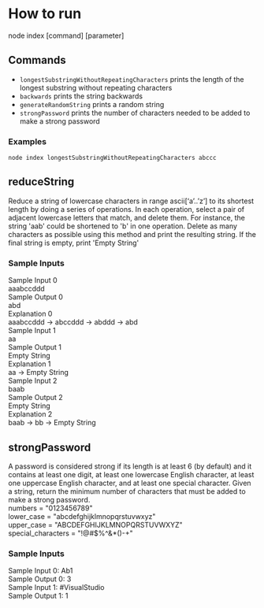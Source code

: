 # How to run
node index [command] [parameter]
## Commands
- `longestSubstringWithoutRepeatingCharacters` prints the length of the longest substring without repeating characters
- `backwards` prints the string backwards
- `generateRandomString` prints a random string
- `strongPassword` prints the number of characters needed to be added to make a strong password

### Examples  
`node index longestSubstringWithoutRepeatingCharacters abccc`


## reduceString
Reduce a string of lowercase characters in range ascii[‘a’..’z’] to its shortest length by doing a series of operations. In each operation, select a pair of adjacent lowercase letters that match, and delete them. For instance, the string 'aab' could be shortened to 'b' in one operation.
Delete as many characters as possible using this method and print the resulting string. If the final string is empty, print 'Empty String'


### Sample Inputs
Sample Input 0  
aaabccddd    
Sample Output 0  
abd    
Explanation 0  
aaabccddd → abccddd → abddd → abd    
Sample Input 1  
aa  
Sample Output 1  
Empty String  
Explanation 1  
aa → Empty String    
Sample Input 2  
baab  
Sample Output 2  
Empty String  
Explanation 2  
baab → bb → Empty String

## strongPassword
A password is considered strong if its length is at least 6 (by default) and it contains at least one digit, at least one lowercase English character, at least one uppercase English character, and at least one special character. Given a string, return the minimum number of characters that must be added to make a strong password.  
numbers = "0123456789"  
lower_case = "abcdefghijklmnopqrstuvwxyz"  
upper_case = "ABCDEFGHIJKLMNOPQRSTUVWXYZ"  
special_characters = "!@#$%^&*()-+"  


### Sample Inputs  
Sample Input 0: Ab1  
Sample Output 0: 3  
Sample Input 1: #VisualStudio  
Sample Output 1: 1  
